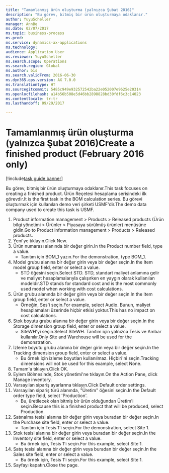 ```yaml
--- 
title: "Tamamlanmış ürün oluşturma (yalnızca Şubat 2016)"
description: "Bu görev, bitmiş bir ürün oluşturmaya odaklanır."
author: YuyuScheller
manager: AnnBe
ms.date: 02/07/2017
ms.topic: business-process
ms.prod: 
ms.service: dynamics-ax-applications
ms.technology: 
audience: Application User
ms.reviewer: YuyuScheller
ms.search.scope: Operations
ms.search.region: Global
ms.author: bis
ms.search.validFrom: 2016-06-30
ms.dyn365.ops.version: AX 7.0.0
ms.translationtype: HT
ms.sourcegitcommit: 5485c949e932572542ba22e052007e9625e20314
ms.openlocfilehash: a14b56b508e5d46bb2898828bd30fdf6c3c14023
ms.contentlocale: tr-tr
ms.lasthandoff: 09/29/2017

---
```

# <a name="create-a-finished-product-february-2016-only"></a><span data-ttu-id="27b69-103">Tamamlanmış ürün oluşturma (yalnızca Şubat 2016)</span><span class="sxs-lookup"><span data-stu-id="27b69-103">Create a finished product (February 2016 only)</span></span>

[!include[task guide banner](../../includes/task-guide-banner.md)]

<span data-ttu-id="27b69-104">Bu görev, bitmiş bir ürün oluşturmaya odaklanır.</span><span class="sxs-lookup"><span data-stu-id="27b69-104">This task focuses on creating a finished product.</span></span> <span data-ttu-id="27b69-105">Ürün Reçetesi hesaplama serisindeki ilk görevdir.</span><span class="sxs-lookup"><span data-stu-id="27b69-105">It is the first task in the BOM calculation series.</span></span> <span data-ttu-id="27b69-106">Bu görevi oluşturmak için kullanılan demo veri şirketi USMF'dir.</span><span class="sxs-lookup"><span data-stu-id="27b69-106">The demo data company used to create this task is USMF.</span></span>

1. <span data-ttu-id="27b69-107">Product information management > Products > Released products (Ürün bilgi yönetimi > Ürünler > Piyasaya sürülmüş ürünler) menüsüne gidin.</span><span class="sxs-lookup"><span data-stu-id="27b69-107">Go to Product information management > Products > Released products.</span></span>
2. <span data-ttu-id="27b69-108">Yeni'ye tıklayın.</span><span class="sxs-lookup"><span data-stu-id="27b69-108">Click New.</span></span>
3. <span data-ttu-id="27b69-109">Ürün numarası alanında bir değer girin.</span><span class="sxs-lookup"><span data-stu-id="27b69-109">In the Product number field, type a value.</span></span>
    * <span data-ttu-id="27b69-110">Tanıtım için BOM_1 yazın.</span><span class="sxs-lookup"><span data-stu-id="27b69-110">For the demonstration, type BOM_1.</span></span>  
4. <span data-ttu-id="27b69-111">Model grubu alanına bir değer girin veya bir değer seçin.</span><span class="sxs-lookup"><span data-stu-id="27b69-111">In the Item model group field, enter or select a value.</span></span>
    * <span data-ttu-id="27b69-112">STD öğesini seçin.</span><span class="sxs-lookup"><span data-stu-id="27b69-112">Select STD.</span></span> <span data-ttu-id="27b69-113">STD, standart maliyet anlamına gelir ve maliyet hesaplamalarıyla çalışırken en yaygın olarak kullanılan modeldir.</span><span class="sxs-lookup"><span data-stu-id="27b69-113">STD stands for standard cost and is the most commonly used model when working with cost calculations.</span></span>  
5. <span data-ttu-id="27b69-114">Ürün grubu alanında bir değer girin veya bir değer seçin.</span><span class="sxs-lookup"><span data-stu-id="27b69-114">In the Item group field, enter or select a value.</span></span>
    * <span data-ttu-id="27b69-115">Örneğin, Ses'i seçin.</span><span class="sxs-lookup"><span data-stu-id="27b69-115">For example, select Audio.</span></span> <span data-ttu-id="27b69-116">Bunun, maliyet hesaplamaları üzerinde hiçbir etkisi yoktur.</span><span class="sxs-lookup"><span data-stu-id="27b69-116">This has no impact on cost calculations.</span></span>  
6. <span data-ttu-id="27b69-117">Stok boyutu grubu alanına bir değer girin veya bir değer seçin.</span><span class="sxs-lookup"><span data-stu-id="27b69-117">In the Storage dimension group field, enter or select a value.</span></span>
    * <span data-ttu-id="27b69-118">SiteWH'yi seçin.</span><span class="sxs-lookup"><span data-stu-id="27b69-118">Select SiteWH.</span></span> <span data-ttu-id="27b69-119">Tanıtım için yalnızca Tesis ve Ambar kullanılır.</span><span class="sxs-lookup"><span data-stu-id="27b69-119">Only Site and Warehouse will be used for the demonstration.</span></span>  
7. <span data-ttu-id="27b69-120">İzleme boyutu grubu alanına bir değer girin veya bir değer seçin.</span><span class="sxs-lookup"><span data-stu-id="27b69-120">In the Tracking dimension group field, enter or select a value.</span></span>
    * <span data-ttu-id="27b69-121">Bu örnek için izleme boyutları kullanılmaz. Hiçbiri'ni seçin.</span><span class="sxs-lookup"><span data-stu-id="27b69-121">Tracking dimensions will not be used for this example, select None.</span></span>  
8. <span data-ttu-id="27b69-122">Tamam'a tıklayın.</span><span class="sxs-lookup"><span data-stu-id="27b69-122">Click OK.</span></span>
9. <span data-ttu-id="27b69-123">Eylem Bölmesinde, Stok yönetimi'ne tıklayın.</span><span class="sxs-lookup"><span data-stu-id="27b69-123">On the Action Pane, click Manage inventory.</span></span>
10. <span data-ttu-id="27b69-124">Varsayılan sipariş ayarlarına tıklayın.</span><span class="sxs-lookup"><span data-stu-id="27b69-124">Click Default order settings.</span></span>
11. <span data-ttu-id="27b69-125">Varsayılan sipariş türü alanında, "Üretim" öğesini seçin.</span><span class="sxs-lookup"><span data-stu-id="27b69-125">In the Default order type field, select 'Production'.</span></span>
    * <span data-ttu-id="27b69-126">Bu, üretilecek olan bitmiş bir ürün olduğundan Üretim'i seçin.</span><span class="sxs-lookup"><span data-stu-id="27b69-126">Because this is a finished product that will be produced, select Production.</span></span>  
12. <span data-ttu-id="27b69-127">Satınalma tesisi alanına bir değer girin veya buradan bir değer seçin.</span><span class="sxs-lookup"><span data-stu-id="27b69-127">In the Purchase site field, enter or select a value.</span></span>
    * <span data-ttu-id="27b69-128">Tanıtım için Tesis 1'i seçin.</span><span class="sxs-lookup"><span data-stu-id="27b69-128">For the demonstration, select Site 1.</span></span>  
13. <span data-ttu-id="27b69-129">Stok tesisi alanına bir değer girin veya buradan bir değer seçin.</span><span class="sxs-lookup"><span data-stu-id="27b69-129">In the Inventory site field, enter or select a value.</span></span>
    * <span data-ttu-id="27b69-130">Bu örnek için, Tesis 1'i seçin.</span><span class="sxs-lookup"><span data-stu-id="27b69-130">For this example, select Site 1.</span></span>  
14. <span data-ttu-id="27b69-131">Satış tesisi alanına bir değer girin veya buradan bir değer seçin.</span><span class="sxs-lookup"><span data-stu-id="27b69-131">In the Sales site field, enter or select a value.</span></span>
    * <span data-ttu-id="27b69-132">Bu örnek için, Tesis 1'i seçin.</span><span class="sxs-lookup"><span data-stu-id="27b69-132">For this example, select Site 1.</span></span>  
15. <span data-ttu-id="27b69-133">Sayfayı kapatın.</span><span class="sxs-lookup"><span data-stu-id="27b69-133">Close the page.</span></span>


